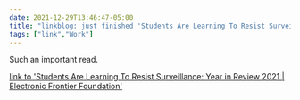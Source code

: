 ```yaml
---
date: 2021-12-29T13:46:47-05:00
title: "linkblog: just finished 'Students Are Learning To Resist Surveillance: Year in Review 2021 | Electronic Frontier Foundation'"
tags: ["link","Work"]
---
```

Such an important read.
 
[link to 'Students Are Learning To Resist Surveillance: Year in Review 2021 | Electronic Frontier Foundation'](https://www.eff.org/deeplinks/2021/12/students-are-learning-resist-surveillance-year-review-2021)
